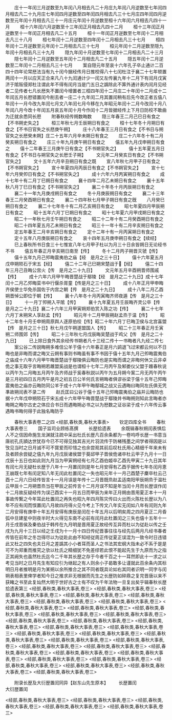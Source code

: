 <!-- { "loadSidebar": true } -->
　　庄十一年闰三月逆数至九年闰八月相去凡二十月庄九年闰八月逆数至七年闰四月相去凡二十九月庄七年闰四月逆数至四年闰四月相去凡三十七月庄四年闰四月逆数至元年闰十月相去凡三十一月庄元年闰十月逆数至桓十六年闰六月相去凡四十一月
　　桓十六年闰六月逆数至十三年闰正月相去凡四十二月
　　桓十三年闰正月逆数至十一年闰正月相去凡二十五月
　　桓十一年闰正月逆数至七年闰十二月相去凡三十八月
　　桓七年闰十二月逆数至四年闰十二月相去凡三十七月
　　桓四年闰十二月逆数至元年闰十二月相去凡三十七月
　　桓元年闰十二月逆数至隠九年闰十月相去凡三十九月
　　隠九年闰十月逆数至七年闰十二月相去凡二十三月
　　隠七年闰十二月逆数至五年闰十二月相去凡二十五月
　　隠五年闰十二月逆数至二年闰十二月相去凡三十七月
　　案自隠元年至哀十六年孔子卒止通计二百四十四年论常厯法当有九十闰今据经传月日推校得八十七闰杜注于襄二十七年顿置两闰十一月以应天正合来凡八十九闰通计少一闰又左传襄九年十二月下有闰月戊寅济于隂阪侵郑杜注谓此年不得有闰月当是门五日之譌除此不筭外通计表内闰月见经者二见传者七凡长厯失不置闰今增置者三桓四年闰十二月庄二十年闰十二月成十二年闰五月长厯错置闰今削去者一庄二十九年闰二月其置闰稍有后先今改正者五僖八年闰十一月今改九年闰七月文八年闰七月今移在九年昭元年闰十二月今改闰十月八年闰八月今改十年闰五月哀五年闰十月今作闰十二月皆据经传上下月日防校不敢曲为迁就余悉同长厯
　　附春秋经传朔数晦数
　　隠三年春王二月己巳日有食之【不书朔史失之】
　　桓三年秋七月壬辰朔日有食之
　　桓十七年冬十月朔日有食之【不书日官失之长厯庚午朔】
　　庄十八年春王三月日有食之【不书日与朔官失之长厯癸未朔】庄二十五年六月辛未朔日有食之
　　庄二十六年冬十有二月癸亥朔日有食之
　　庄三十年九月庚午朔日有食之
　　僖五年九月戊申朔日有食之
　　僖十二年春王三月庚午日有食之【不书朔官失之】
　　僖十五年夏五月日有食之【不书日与朔官失之长厯壬子朔】
　　文元年二月癸亥日有食之【不书朔官失之】
　　文十五年六月辛丑朔日有食之既
　　宣八年秋七月甲子日有食之【不书朔官失之】
　　宣十年夏四月丙辰日有食之【不书朔官失之】
　　宣十七年六月癸夘日有食之【不书朔官失之】
　　成十六年六月丙寅朔日有食之
　　成十七年十有二月丁巳朔日有食之
　　襄十四年二月乙未朔日有食之
　　襄十五年秋八月丁巳日有食之【不书朔官失之】
　　襄二十年冬十月丙辰朔日有食之
　　襄二十一年九月庚戌朔日有食之
　　冬十月庚辰朔日有食之
　　襄二十三年春王二月癸酉朔日有食之
　　襄二十四年秋七月甲子朔日有食之旣
　　八月癸巳朔日有食之
　　襄二十七年冬十有二月乙亥朔日有食之
　　昭七年夏四月甲辰朔日有食之
　　昭十五年六月丁巳朔日有食之
　　昭十七年夏六月甲戌朔日有食之
　　昭二十一年秋七月壬午朔日有食之
　　昭二十二年十有二月癸酉朔日有食之
　　昭二十四年夏五月乙未朔日有食之
　　昭三十一年十有二月辛亥朔日有食之
　　定五年春王二月辛亥朔日有食之
　　定十二年十有一月丙寅朔日有食之
　　定十五年八月庚辰朔日有食之
　　哀十四年五月庚申朔日有食之【续经】
　　巳上春秋所书日食三十七惟宣八年七月甲子杜以为月三十日余皆朔日无论经书不书
　　僖五年春正月辛亥朔日南至【传】
　　冬十二月丙子朔晋灭虢【传】
　　僖十五年九月己夘晦震夷伯之庙【经　是月之三十日】
　　僖十六年夏五月戊申朔陨石于宋五【经】
　　僖二十二年己巳朔宋楚战于【经】
　　僖二十四年三月己丑晦公宫火【传　是月之二十九日】
　　文元年五月辛酉朔晋师围戚【传】
　　成十六年六月甲午晦晋楚战于鄢陵【经　是月之二十九日】成十七年闰十二月乙夘晦栾书中行偃杀胥童【传是月之三十日】
　　成十八年正月甲申晦齐侯使士华免杀国佐于内宫之朝【传　是月之二十九日】
　　成十八年二月乙酉朔晋悼公即位于朝【传】
　　襄十八年冬十月丙寅晦齐师夜遁【传　是月之三十日】
　　十一月丁夘朔入平隂【传】
　　襄十九年夏五月壬辰晦齐灵公卒【传　是月之二十九日】襄二十六年三月甲寅朔郑伯赏入陈之功【传】
　　襄二十七年六月丁未朔宋人享赵孟【传】
　　昭元年十二月甲辰朔赵孟烝于温【传】
　　昭十二年冬十月壬申朔周原舆人逐原伯绞【传】昭二十年六月丁巳晦卫侯与北宫喜盟【传　是月之三十日】秋七月戊午朔遂盟国人【传】
　　昭二十三年春正月壬寅朔二师围郊【传】
　　昭二十三年秋七月戊辰晦吴楚战于鸡父【传　是月之二十九日】
　　已上除日食外其余经传书朔者凡十三经二传十一书晦者凡九经二传七
　　案公谷二传説晦朔多难信公羊于僖十六年春正是月六鹢退飞过宋都云何以不日晦也是非晦而谓之晦又云朔有事则书晦虽有事不书因于僖十五年九月己夘晦震夷伯之庙成十六年六月甲午晦晋楚战于鄢陵俱云晦防也是实晦而谓之非晦何休又云非卓佹之事无取乎言晦朔若趡盟奚战是也谓桓十七年二月丙午及邾娄仪父盟于趡春秋说以丙午为二月晦五月丙午及齐师战于奚春秋説以丙午为五月朔今案二月无丙午丙午是三月初四日五月丙午是月之初五日公羊何氏言朔晦者俱谬谷梁于僖十五年己夘晦震夷伯之庙亦云晦防同公羊于成十六年甲午晦鄢城之战又云遇晦曰晦同左氏俱无凭凖故朔闰表不录二传
　　赵氏匡曰公谷于僖十五年己夘晦震夷伯之庙并云晦防也据十六年戊申朔陨石于宋五成十六年甲午晦晋楚战于鄢陵并书晦朔则知此言晦者亦晦朔之晦尔古史之体应合书日而遇晦朔必书之以为厯数之证谷梁于成十六年传云事遇晦书晦何得于此独名晦防乎

　　春秋大事表卷二之四
<经部,春秋类,春秋大事表>
　　钦定四库全书
　　春秋大事表卷三
　　国子监司业顾栋髙撰
　　长歴拾遗表
　　余既辑春秋朔闰表惧后人不之信因命施生龙渊就注疏中采出杜氏长歴凡百余条都为一卷呜呼长歴一书意当唐初孔氏頴达世犹存今已不可得见独其吉光片羽流传于防楮残墨之间学者得因是以攷见当时之日月诚不可不寳爱而珍惜之也余尝观其前后叹杜氏用心精细千年来未有及者顾余尝疑之僖九年九月戊辰诸侯盟于葵邱甲子晋侯佹诸卒杜云甲子九月十一日戊辰十五日也如此则九月当为甲寅朔经有七月乙酉伯姬卒乙酉先甲寅二十九日其年有闰七月无疑杜长歴于八年十一月置闰则是年七月安得有乙酉乎据传七年冬闰月恵王崩既七年有闰足知八年无闰此杜置闰之一失也昭元年十一月己酉楚子麇卒杜云己酉十二月六日经传皆言十一月月误是年传十二月晋既烝赵孟适南阳甲辰朔烝于温杜云甲辰十二月朔晋烝当在甲辰之前传言十二月月误不知是年当闰十月而长歴误作闰十二月故反疑经传为误己酉实十一月五日而甲辰为来年正月朔由晋用夏正本十一月事故传繋之今年耳此杜置闰之再失也昭九年四月陈灾传曰火出而火陈杜长歴以为八年不应有闰而悮置闰八月故四月得火见今考上下传文八年实无闰如八年有闰则九年二月安得有庚申十年五月安得有庚辰是闰在十年五月以后明矣周之四月夏正二月昏弧中旦建星中则夜半时大火得见东南不必前有闰月此杜置闰之三失也僖十五年十一月壬戌晋侯及秦伯战于韩传在九月明是晋用夏正故经传互异而杜以为従赴以传之壬戌为九月十三日以经之壬戌为十一月十四日传纪晋事往往与经先后两月凡经书春者传皆在前年之冬岂得尽以为従赴此由不知经従周正传従夏正误混为一致令时日违错此又杜之四失也夫日月之差譌其小小者耳而圣人之书法其宏纲大指未必不系于是是可不为郑重而推究之欤以杜氏之精细犹不免差缪若此恨不能起先生于九原而为之指正其阙失也虽然杜氏迄今二千年其长歴之存于今者千百之十一耳然即此十一求之以考见当时之日月先生有知应引为继起之有人则余小子曷敢多让谨就此百余条内其标明日月者推明是月为某朔以余所推合之其不同者既具论如右其同者识明一同字与闰朔表相表里俾学者知今日之推求非无根据而先生之长歴防如碎鼎之复完晋唐以来不获睹之书至此复灿然大明于世好古之士有不叹为千年法物一旦复出矣乎辑春秋长歴拾遗表第三
<经部,春秋类,春秋大事表,卷三>
<经部,春秋类,春秋大事表,卷三>
<经部,春秋类,春秋大事表,卷三>
<经部,春秋类,春秋大事表,卷三>
<经部,春秋类,春秋大事表,卷三>
<经部,春秋类,春秋大事表,卷三>
<经部,春秋类,春秋大事表,卷三>
<经部,春秋类,春秋大事表,卷三>
<经部,春秋类,春秋大事表,卷三>
<经部,春秋类,春秋大事表,卷三>
<经部,春秋类,春秋大事表,卷三>
<经部,春秋类,春秋大事表,卷三>
<经部,春秋类,春秋大事表,卷三>
<经部,春秋类,春秋大事表,卷三>
<经部,春秋类,春秋大事表,卷三>
<经部,春秋类,春秋大事表,卷三>
<经部,春秋类,春秋大事表,卷三>
<经部,春秋类,春秋大事表,卷三>
<经部,春秋类,春秋大事表,卷三>
<经部,春秋类,春秋大事表,卷三>
<经部,春秋类,春秋大事表,卷三>
<经部,春秋类,春秋大事表,卷三>
<经部,春秋类,春秋大事表,卷三>
<经部,春秋类,春秋大事表,卷三>
<经部,春秋类,春秋大事表,卷三>
<经部,春秋类,春秋大事表,卷三>
<经部,春秋类,春秋大事表,卷三>
<经部,春秋类,春秋大事表,卷三>
<经部,春秋类,春秋大事表,卷三>
<经部,春秋类,春秋大事表,卷三>
<经部,春秋类,春秋大事表,卷三>
<经部,春秋类,春秋大事表,卷三>
<经部,春秋类,春秋大事表,卷三>

　　附录长歴及大衍歴置闰同异【赵东山先生原本】
　　长歴置闰　　　　　　　大衍歴置闰

<经部,春秋类,春秋大事表,卷三>
<经部,春秋类,春秋大事表,卷三>
<经部,春秋类,春秋大事表,卷三>
<经部,春秋类,春秋大事表,卷三>
<经部,春秋类,春秋大事表,卷三>
